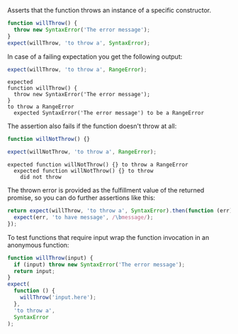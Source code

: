 Asserts that the function throws an instance of a specific constructor.

```js
function willThrow() {
  throw new SyntaxError('The error message');
}
expect(willThrow, 'to throw a', SyntaxError);
```

In case of a failing expectation you get the following output:

```js
expect(willThrow, 'to throw a', RangeError);
```

```output
expected
function willThrow() {
  throw new SyntaxError('The error message');
}
to throw a RangeError
  expected SyntaxError('The error message') to be a RangeError
```

The assertion also fails if the function doesn't throw at all:

```js
function willNotThrow() {}

expect(willNotThrow, 'to throw a', RangeError);
```

```output
expected function willNotThrow() {} to throw a RangeError
  expected function willNotThrow() {} to throw
    did not throw
```

The thrown error is provided as the fulfillment value of
the returned promise, so you can do further assertions like this:

<!-- unexpected-markdown async:true -->

```js
return expect(willThrow, 'to throw a', SyntaxError).then(function (err) {
  expect(err, 'to have message', /\bmessage/);
});
```

To test functions that require input wrap the function invocation in an anonymous function:

```js
function willThrow(input) {
  if (input) throw new SyntaxError('The error message');
  return input;
}
expect(
  function () {
    willThrow('input.here');
  },
  'to throw a',
  SyntaxError
);
```

